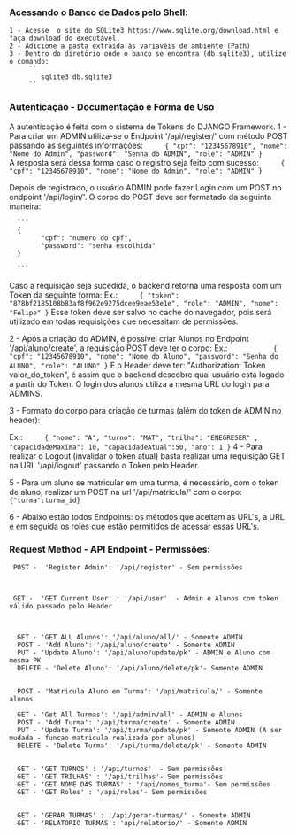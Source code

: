 ### Acessando o Banco de Dados pelo Shell:

    1 - Acesse  o site do SQLite3 https://www.sqlite.org/download.html e faça download do executável.
    2 - Adicione a pasta extraida às variavéis de ambiente (Path)
    3 - Dentro do diretório onde o banco se encontra (db.sqlite3), utilize o comando:
         ``
            sqlite3 db.sqlite3
         ``

### Autenticação - Documentação e Forma de Uso

A autenticação é feita com o sistema de Tokens do DJANGO Framework.
1 - Para criar um ADMIN utiliza-se o Endpoint '/api/register/' com método POST passando as seguintes informações:
`      {
            "cpf": "12345678910",
            "nome": "Nome do Admin",
            "password": "Senha do ADMIN",
            "role": "ADMIN"
      }
     `  
A resposta será dessa forma caso o registro seja feito com sucesso:
`      {
            "cpf": "12345678910",
            "nome": "Nome do Admin",
            "role": "ADMIN"
      }
     `

Depois de registrado, o usuário ADMIN pode fazer Login com um POST no endpoint '/api/login/'. O corpo do POST deve ser formatado da seguinta maneira:

      ```
      {
            "cpf": "numero do cpf",
            "password": "senha escolhida"
      }

      ```

Caso a requisição seja sucedida, o backend retorna uma resposta com um Token da seguinte forma:
Ex.:
`      {
            "token": "878bf2185108b83af8f962e9275dcee9eae53e1e",
            "role": "ADMIN",
            "nome": "Felipe"
      }
     `
Esse token deve ser salvo no cache do navegador, pois será utilizado em todas requisições que necessitam de permissões.

2 - Após a criação do ADMIN, é possível criar Alunos no Endpoint '/api/aluno/create', a requisição POST deve ter o corpo:
Ex.:
`            {
                  "cpf": "12345678910",
                  "nome": "Nome do Aluno",
                  "password": "Senha do ALUNO",
                  "role": "ALUNO"
            }
     `
E o Header deve ter: "Authorization: Token valor_do_token", é assim que o backend descobre qual usuário está logado a partir do Token. O login dos alunos utiliza a mesma URL do login para ADMINS.

3 - Formato do corpo para criação de turmas (além do token de ADMIN no header):

Ex.:
`      {
            "nome": "A",
            "turno": "MAT",
            "trilha": "ENEGRESER" ,
            "capacidadeMaxima": 10,
            "capacidadeAtual":50,
            "ano": 1
      }
     `
4 - Para realizar o Logout (invalidar o token atual) basta realizar uma requisição GET na URL '/api/logout' passando o Token pelo Header.

5 - Para um aluno se matricular em uma turma, é necessário, com o token de aluno, realizar um POST na url '/api/matricula/' com o corpo:
`            {"turma":turma_id}
     `

6 - Abaixo estão todos Endpoints: os métodos que aceitam as URL's, a URL e em seguida os roles que estão permitidos de acessar essas URL's.

### Request Method - API Endpoint - Permissões:

     POST -  'Register Admin': '/api/register' - Sem permissões



     GET -  'GET Current User' : '/api/user'  - Admin e Alunos com token válido passado pelo Header



      GET - 'GET ALL Alunos': '/api/aluno/all/' - Somente ADMIN
      POST - 'Add Aluno': '/api/aluno/create' - Somente ADMIN
      PUT - 'Update Aluno': '/api/aluno/update/pk' - ADMIN e Aluno com mesma PK
      DELETE - 'Delete Aluno': '/api/aluno/delete/pk'- Somente ADMIN


      POST - 'Matricula Aluno em Turma': '/api/matricula/' - Somente alunos

      GET - 'Get All Turmas': '/api/admin/all' - ADMIN e Alunos
      POST - 'Add Turma': '/api/turma/create' - Somente ADMIN
      PUT - 'Update Turma': '/api/turma/update/pk' - Somente ADMIN (A ser mudada - funcao matricula realizada por alunos)
      DELETE - 'Delete Turma': '/api/turma/delete/pk' - Somente ADMIN


      GET - 'GET TURNOS' : '/api/turnos'  - Sem permissões
      GET - 'GET TRILHAS' : '/api/trilhas'- Sem permissões
      GET - 'GET NOME DAS TURMAS' : '/api/nomes_turma'- Sem permissões
      GET - 'GET Roles' : '/api/roles'- Sem permissões


      GET - 'GERAR TURMAS' : '/api/gerar-turmas/' - Somente ADMIN
      GET - 'RELATORIO TURMAS': 'api/relatorio/' - Somente ADMIN
